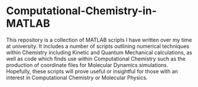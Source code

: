 # Computational-Chemistry-in-MATLAB
This repository is a collection of MATLAB scripts I have written over my time at university. It includes a number of scripts outlining numerical techniques within Chemistry including Kinetic and Quantum Mechanical calculations, as well as code which finds use within Computational Chemistry such as the production of coordinate files for Molecular Dynamics simulations. Hopefully, these scripts will prove useful or insightful for those with an interest in Computational Chemistry or Molecular Physics. 
